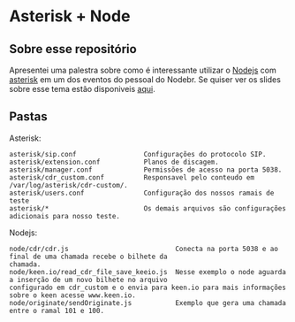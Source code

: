 Asterisk + Node
===============

Sobre esse repositório
----------------------

Apresentei uma palestra sobre como é interessante utilizar o [Nodejs](www.nodejs.orj) com [asterisk](www.asterisk.org) em um dos eventos do pessoal do Nodebr. Se quiser ver os slides sobre esse tema estão disponiveis [aqui](http://www.slideshare.net/LuizSales3/asterisk-node).



Pastas
------
Asterisk:

    asterisk/sip.conf                 Configurações do protocolo SIP.
    asterisk/extension.conf           Planos de discagem.
    asterisk/manager.conf             Permissões de acesso na porta 5038.
    asterisk/cdr_custom.conf          Responsavel pelo conteudo em /var/log/asterisk/cdr-custom/.
    asterisk/users.conf               Configuração dos nossos ramais de teste
    asterisk/*                        Os demais arquivos são configurações adicionais para nosso teste.

Nodejs:

    node/cdr/cdr.js                           Conecta na porta 5038 e ao final de uma chamada recebe o bilhete da                                                    chamada.
    node/keen.io/read_cdr_file_save_keeio.js  Nesse exemplo o node aguarda a inserção de um novo bilhete no arquivo                                                  configurado em cdr_custom e o envia para keen.io para mais informações                                                 sobre o keen acesse www.keen.io.
    node/originate/sendOriginate.js           Exemplo que gera uma chamada entre o ramal 101 e 100.



